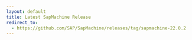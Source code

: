 ```yaml
---
layout: default
title: Latest SapMachine Release
redirect_to:
  - https://github.com/SAP/SapMachine/releases/tag/sapmachine-22.0.2
---
```

